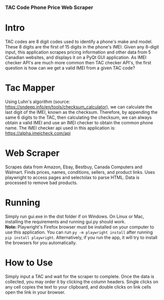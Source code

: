### TAC Code Phone Price Web Scraper

# Intro
TAC codes are 8 digit codes used to identify a phone's make and model. These 8 digits are the first of 15 digits in the phone's IMEI. Given any 8-digit input, this application scrapes pricing information and other data from 5 Canadian websites, and displays it on 
a PyQt GUI application. As IMEI checker API's are much more common then TAC checker API's, the first question is how can we get a valid IMEI from a given TAC code?


# Tac Mapper
Using Luhn's algorithm (source: https://sndeep.info/en/tools/checksum_calculator), we can calculate the last digit of the IMEI, known as the checksum. Therefore, by appending the same 6 digits to the TAC, then calculating the checksum, we can always obtain a valid
IMEI and use an IMEI checker to obtain the common phone name. The IMEI checker api used in this application is: https://alpha.imeicheck.com/api

# Web Scraper
Scrapes data from Amazon, Ebay, Bestbuy, Canada Computers and Walmart. Finds prices, names, conditions, sellers, and product links. Uses playwright to access pages and selectolax to parse HTML. Data is processed to remove bad products.

# Running
Simply run gui.exe in the dist folder if on Windows. On Linux or Mac, installing the requirements and running gui.py should work. <br>
<b>Note: </b>Playwright's Firefox browser must be installed on your computer to use this application. You can run ````py -m playwright install```` after running ````pip install playwright````. Alternatively, if you run the app, it will try to install the browsers
for you automatically.

# How to Use
Simply input a TAC and wait for the scraper to complete. Once the data is collected, you may order it by clicking the column headers. Single clicks on any cell copies the text to your clipboard, and double clicks on link cells open the link in your browser.  

